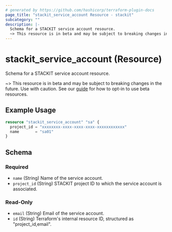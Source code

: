 ```yaml
---
# generated by https://github.com/hashicorp/terraform-plugin-docs
page_title: "stackit_service_account Resource - stackit"
subcategory: ""
description: |-
  Schema for a STACKIT service account resource.
  ~> This resource is in beta and may be subject to breaking changes in the future. Use with caution. See our guide https://registry.terraform.io/providers/stackitcloud/stackit/latest/docs/guides/opting_into_beta_resources for how to opt-in to use beta resources.
---
```


# stackit_service_account (Resource)

Schema for a STACKIT service account resource.

~> This resource is in beta and may be subject to breaking changes in the future. Use with caution. See our [guide](https://registry.terraform.io/providers/stackitcloud/stackit/latest/docs/guides/opting_into_beta_resources) for how to opt-in to use beta resources.

## Example Usage

```terraform
resource "stackit_service_account" "sa" {
  project_id = "xxxxxxxx-xxxx-xxxx-xxxx-xxxxxxxxxxxx"
  name       = "sa01"
}
```

<!-- schema generated by tfplugindocs -->
## Schema

### Required

- `name` (String) Name of the service account.
- `project_id` (String) STACKIT project ID to which the service account is associated.

### Read-Only

- `email` (String) Email of the service account.
- `id` (String) Terraform's internal resource ID, structured as "project_id,email".
